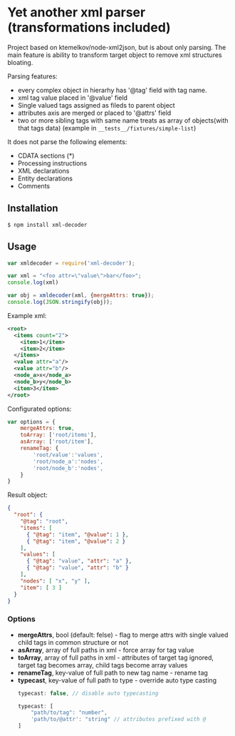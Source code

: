 # Yet another xml parser (transformations included)

Project based on ktemelkov/node-xml2json, but is about only parsing.
The main feature is ability to transform target object to remove xml structures bloating.

Parsing features:

* every complex object in hierarhy has '@tag' field with tag name.
* xml tag value placed in '@value' field
* Single valued tags assigned as fileds to parent object
* attributes axis are merged or placed to '@attrs' field
* two or more sibling tags with same name treats as array of objects(with that tags data) (example in `__tests__/fixtures/simple-list`)

It does not parse the following elements:

* CDATA sections (*)
* Processing instructions
* XML declarations
* Entity declarations
* Comments

## Installation

```
$ npm install xml-decoder
```

## Usage

```javascript
var xmldecoder = require('xml-decoder');

var xml = "<foo attr=\"value\">bar</foo>";
console.log(xml)

var obj = xmldecoder(xml, {mergeAttrs: true});
console.log(JSON.stringify(obj));
```

Example xml:
```xml
<root>
  <items count="2">
    <item>1</item>
    <item>2</item>
  </items>
  <value attr="a"/>
  <value attr="b"/>
  <node_a>x</node_a>
  <node_b>y</node_b>
  <item>3</item>
</root>
```
Configurated options:
```javascript
var options = {
	mergeAttrs: true,
	toArray: ['root/items'],
	asArray: ['root/item'],
	renameTag: {
		'root/value':'values',
		'root/node_a':'nodes',
		'root/node_b':'nodes',
	}
}
```
Result object:
```json
{
  "root": {
    "@tag": "root",
    "items": [
      { "@tag": "item", "@value": 1 },
      { "@tag": "item", "@value": 2 }
    ],
    "values": [
      { "@tag": "value", "attr": "a" },
      { "@tag": "value", "attr": "b" }
    ],
    "nodes": [ "x", "y" ],
    "item": [ 3 ]
  }
}
```

### Options

* **mergeAttrs**, bool (default: felse) - flag to merge attrs with single valued child tags in common structure or not
* **asArray**, array of full paths in xml - force array for tag value
* **toArray**, array of full paths in xml - attributes of target tag ignored, target tag becomes array, child tags become array values
* **renameTag**, key-value of full path to new tag name - rename tag
* **typecast**, key-value of full path to type - override auto type casting
  ```javascript
  typecast: false, // disable auto typecasting
  ```
  ```javascript
  typecast: [
      "path/to/tag": "number",
      'path/to/@attr': "string" // attributes prefixed with @
  ]
  ```
